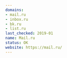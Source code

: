 ```yaml
---
domains:
- mail.ru
- inbox.ru
- bk.ru
- list.ru
last_checked: 2019-01
name: Mail.ru
status: OK
website: https://mail.ru/
---
```

